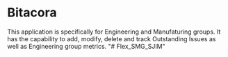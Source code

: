 # Bitacora
This application is specifically for Engineering and Manufaturing groups.
It has the capability to add, modify, delete and track Outstanding Issues as well as Engineering group metrics.
"# Flex_SMG_SJIM" 
